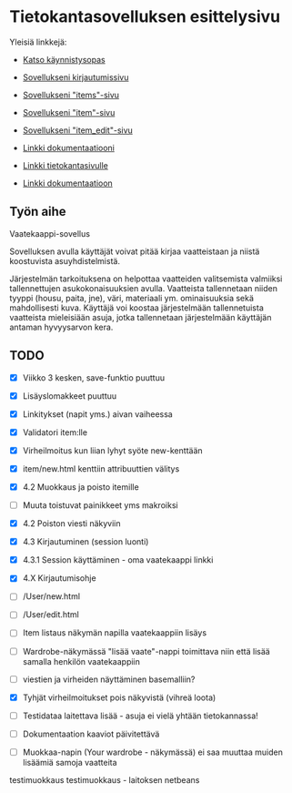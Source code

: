 # Tietokantasovelluksen esittelysivu

Yleisiä linkkejä:

* [Katso käynnistysopas](https://github.com/juhapekkamoilanen/Tsoha-Bootstrap/tree/master/doc/Kaynnistysopas1.pdf)

* [Sovellukseni kirjautumissivu](http://juhapekm.users.cs.helsinki.fi/vaatekaappi/login)
* [Sovellukseni "items"-sivu](http://juhapekm.users.cs.helsinki.fi/vaatekaappi/items)
* [Sovellukseni "item"-sivu](http://juhapekm.users.cs.helsinki.fi/vaatekaappi/items/1)
* [Sovellukseni "item_edit"-sivu](http://juhapekm.users.cs.helsinki.fi/vaatekaappi/items/1/edit)
* [Linkki dokumentaatiooni](https://github.com/juhapekkamoilanen/Tsoha-Bootstrap)
* [Linkki tietokantasivulle](http://juhapekm.users.cs.helsinki.fi/vaatekaappi/tietokantayhteys)
* [Linkki dokumentaatioon](https://github.com/juhapekkamoilanen/Tsoha-Bootstrap/blob/master/doc/Dokumentaatio.pdf)



## Työn aihe

Vaatekaappi-sovellus

Sovelluksen avulla käyttäjät voivat pitää kirjaa vaatteistaan ja niistä koostuvista asuyhdistelmistä.

Järjestelmän tarkoituksena on helpottaa vaatteiden valitsemista valmiiksi tallennettujen asukokonaisuuksien avulla. Vaatteista tallennetaan niiden tyyppi (housu, paita, jne), väri, materiaali ym. ominaisuuksia sekä mahdollisesti kuva. Käyttäjä voi koostaa järjestelmään tallennetuista vaatteista mieleisiään asuja, jotka tallennetaan järjestelmään käyttäjän antaman hyvyysarvon kera.


## TODO

- [x] Viikko 3 kesken, save-funktio puuttuu
- [x] Lisäyslomakkeet puuttuu
- [x] Linkitykset (napit yms.) aivan vaiheessa
- [x] Validatori item:lle
- [x] Virheilmoitus kun liian lyhyt syöte new-kenttään
- [x] item/new.html kenttiin attribuuttien välitys
- [x] 4.2 Muokkaus ja poisto itemille
- [ ] Muuta toistuvat painikkeet yms makroiksi
- [x] 4.2 Poiston viesti näkyviin
- [x] 4.3 Kirjautuminen (session luonti)
- [x] 4.3.1 Session käyttäminen - oma vaatekaappi linkki
- [x] 4.X Kirjautumisohje

- [ ] /User/new.html
- [ ] /User/edit.html
- [ ] Item listaus näkymän napilla vaatekaappiin lisäys
- [ ] Wardrobe-näkymässä "lisää vaate"-nappi toimittava niin että lisää samalla henkilön vaatekaappiin

- [ ] viestien ja virheiden näyttäminen basemalliin?
- [x] Tyhjät virheilmoitukset pois näkyvistä (vihreä loota)
- [ ] Testidataa laitettava lisää - asuja ei vielä yhtään tietokannassa!
- [ ] Dokumentaation kaaviot päivitettävä
- [ ] Muokkaa-napin (Your wardrobe - näkymässä) ei saa muuttaa muiden lisäämiä samoja vaatteita

testimuokkaus
testimuokkaus - laitoksen netbeans
